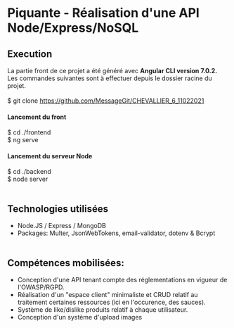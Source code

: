 # Piquante - Réalisation d'une API Node/Express/NoSQL
## Execution
La partie front de ce projet a été généré avec <b>Angular CLI version 7.0.2.</b><br />
Les commandes suivantes sont à effectuer depuis le dossier racine du projet.<br /><br />
$ git clone https://github.com/MessageGit/CHEVALLIER_6_11022021<br />
#### Lancement du front
$ cd ./frontend<br />
$ ng serve<br />
#### Lancement du serveur Node
$ cd ./backend<br />
$ node server
<br /><br />
## Technologies utilisées
- Node.JS / Express / MongoDB<br />
- Packages: Multer, JsonWebTokens, email-validator, dotenv & Bcrypt
<br /><br />
## Compétences mobilisées:
- Conception d'une API tenant compte des réglementations en vigueur de l'OWASP/RGPD.<br />
- Réalisation d'un "espace client" minimaliste et CRUD relatif au traitement certaines ressources (ici en l'occurence, des sauces).<br />
- Système de like/dislike produits relatif à chaque utilisateur.<br />
- Conception d'un système d'upload images
